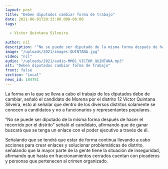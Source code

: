 ```yaml
---
layout: post
title: "Deben diputados cambiar forma de trabajo"
date: 2021-06-01T20:33:00.000-06:00
tags:
  
  - Víctor Quintana Silveira
  
author: nil
description: "“No se puede ser diputado de la misma forma después de hacer el recorrido por el distrito”"
image: "/uploads/2021/images-QUINTANA.jpg"
video: "nil"
audio: "/uploads/2021/audio-MM01_VICTOR_QUINTANA.mp3"
alt: "Deben diputados cambiar forma de trabajo"
front: false
section: "Local"
news_id: 184781
---
```


La forma en la que se lleva a cabo el trabajo de los diputados debe de cambiar, señaló el candidato de Morena por el distrito 12 Víctor Quintana Silveira, esto al señalar que dentro de los diversos distritos solamente se conocen a candidatos y no a funcionarios y representantes populares.

“No se puede ser diputado de la misma forma después de hacer el recorrido por el distrito” señaló el candidato, afirmando que de ganar buscará que se tenga un enlace con el poder ejecutivo a través de él.

Señalando que se tendrá que estar de forma continua llevando a cabo acciones para crear enlaces y solucionar problemáticas de distrito, señalando que la mayor parte de la gente tiene la situación de inseguridad, afirmando que hasta en fraccionamientos cerrados cuentan con picaderos y personas que pertenecen al crimen organizado.
